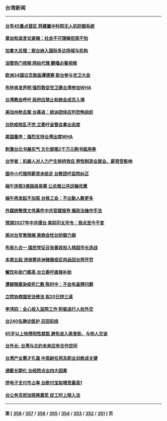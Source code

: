 ### 台湾新闻
---
#### [台军45重点营区 将建置中科院无人机防御系统](../../pages/ncid1349361/n13740503.md?05191645) 
#### [章诒和谈言论紧缩：社会不可理喻但我不怕](../../pages/ncid1349361/n13740493.md?05191645) 
#### [加拿大总理：挺台纳入国际多边场域与机构](../../pages/ncid1349361/n13740395.md?05191645) 
#### [油管热门视频 网站代理 翻墙必看视频](http://209.222.30.114:81/youtube.html?05191645)
#### [欧洲34国议员致函谭德塞 挺台参与世卫大会](../../pages/ncid1349361/n13740374.md?05191645) 
#### [布林肯发声明 强烈敦促世卫邀台湾参加WHA](../../pages/ncid1349361/n13740190.md?05191645) 
#### [台湾教会呼吁 政府应禁止和统会成员入境](../../pages/ncid1349361/n13739986.md?05191645) 
#### [美加州枪击案 台基进：统派团体应列恐怖组织](../../pages/ncid1349361/n13740042.md?05191645) 
#### [台防疫险乱不完 立委吁金管会拿出态度](../../pages/ncid1349361/n13740040.md?05191645) 
#### [美国重申：强烈支持台湾出席WHA](../../pages/ncid1349361/n13739949.md?05191645) 
#### [刺激台北书展买气 文化部推2千万元购书抵用券](../../pages/ncid1349361/n13740024.md?05191645) 
#### [台学者：机器人对人力产生排挤效应 男性制造业就业、薪资受影响](../../pages/ncid1349361/n13740018.md?05191645) 
#### [国中小代理师薪资未给足 台教团吁监院纠正](../../pages/ncid1349361/n13740028.md?05191645) 
#### [端午连假3类路段易塞 公总推公共运输优惠](../../pages/ncid1349361/n13740030.md?05191645) 
#### [端午再发起不加班 台铁工会：不出勤人数更多](../../pages/ncid1349361/n13740031.md?05191645) 
#### [外媒统整周文伟事件中共官媒报导 揭政治操作手法](../../pages/ncid1349361/n13739954.md?05191645) 
#### [预测2027年中共侵台 美前印太司令：观点至今不变](../../pages/ncid1349361/n13739989.md?05191645) 
#### [美对台军售限缩 美商会忧台防御力弱](../../pages/ncid1349361/n13740003.md?05191645) 
#### [布局九合一 国民党征召张善政投入桃园市长选战](../../pages/ncid1349361/n13739950.md?05191645) 
#### [本周五起 违规寄非洲猪瘟疫区肉品回台将开罚](../../pages/ncid1349361/n13739946.md?05191645) 
#### [餐饮补助门槛高 台立委吁直接补助](../../pages/ncid1349361/n13739944.md?05191645) 
#### [遭疑隐匿染疫死亡数 陈时中：不会有盖牌问题](../../pages/ncid1349361/n13739943.md?05191645) 
#### [立院协商国安法修法 拟20日拼三读](../../pages/ncid1349361/n13739941.md?05191645) 
#### [李鸿钧：全心投入监院工作 积极进行人权外交](../../pages/ncid1349361/n13739956.md?05191645) 
#### [台240名确诊医护 召回前线](../../pages/ncid1349361/n13739952.md?05191645) 
#### [65岁以上快筛阳性就医 避免进入美食街、与他人交谈](../../pages/ncid1349361/n13739960.md?05191645) 
#### [台外长: 台湾与北约未来应有合作空间](../../pages/ncid1349361/n13739934.md?05191645) 
#### [台湾产业需才孔亟 中高龄任用及职业训练成关键](../../pages/ncid1349361/n13739923.md?05191645) 
#### [通膨长期化 台经院点出四大因素](../../pages/ncid1349361/n13739887.md?05191645) 
#### [拼电子支付市占率 台欧付宝拟增资最高1](../../pages/ncid1349361/n13739889.md?05191645) 
#### [台公务员拒加班换嘉奖 促工时上限入法](../../pages/ncid1349361/n13739890.md?05191645) 

---
#### 第 [ [358](./358.md?05191645) / [357](./357.md?05191645) / [356](./356.md?05191645) / [355](./355.md?05191645) / [354](./354.md?05191645) / [353](./353.md?05191645) / [352](./352.md?05191645) / [351](./351.md?05191645) ] 页
